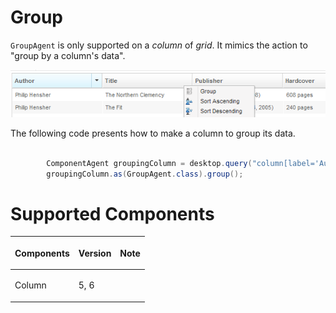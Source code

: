 



# Group

`GroupAgent` is only supported on a *column* of *grid*. It mimics the
action to "group by a column's data".

![](images/Zats-mimic-group.png)

The following code presents how to make a column to group its data.

``` java

        ComponentAgent groupingColumn = desktop.query("column[label='Author']");
        groupingColumn.as(GroupAgent.class).group();
```

# Supported Components

<table>
<thead>
<tr class="header">
<th><center>
<p>Components</p>
</center></th>
<th><center>
<p>Version</p>
</center></th>
<th><center>
<p>Note</p>
</center></th>
</tr>
</thead>
<tbody>
<tr class="odd">
<td><p>Column</p></td>
<td><p>5, 6</p></td>
<td></td>
</tr>
</tbody>
</table>

 
